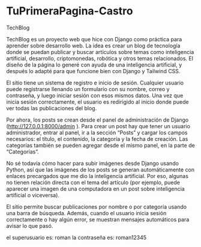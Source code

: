 # TuPrimeraPagina-Castro
TechBlog

TechBlog es un proyecto web que hice con Django como práctica para aprender sobre desarrollo web. La idea es crear un blog de tecnología donde se puedan publicar y buscar artículos sobre temas como inteligencia artificial, desarrollo, criptomonedas, robótica y otros temas relacionados. El diseño de la página lo generé con ayuda de una inteligencia artificial, y después lo adapté para que funcione bien con Django y Tailwind CSS.

El sitio tiene un sistema de registro e inicio de sesión. Cualquier usuario puede registrarse llenando un formulario con su nombre, correo y contraseña, y luego iniciar sesión con esos mismos datos. Una vez que inicia sesión correctamente, el usuario es redirigido al inicio donde puede ver todas las publicaciones del blog.

Por ahora, los posts se crean desde el panel de administración de Django (http://127.0.0.1:8000/admin
). Para crear un post hay que tener un usuario administrador, entrar al panel, ir a la sección “Posts” y cargar los campos necesarios: el título, el contenido, la categoría y la fecha de creación. Las categorías también se pueden agregar desde el mismo panel, en la parte de “Categorías”.

No sé todavía cómo hacer para subir imágenes desde Django usando Python, así que las imágenes de los posts se generan automáticamente con enlaces precargados que me dio la inteligencia artificial. Por eso, algunas no tienen relación directa con el tema del artículo (por ejemplo, puede aparecer una imagen de una computadora en un post sobre inteligencia artificial o viceversa).

El sitio permite buscar publicaciones por nombre o por categoría usando una barra de búsqueda. Además, cuando el usuario inicia sesión correctamente o hay algún error, se muestran mensajes automáticos para avisar lo que pasó.


el superusuario es: roman
la contraseña es: roman12345
